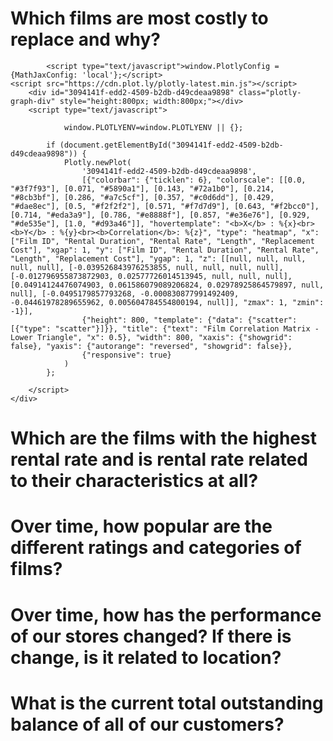 # Which films are most costly to replace and why?

<div>
        
            <script type="text/javascript">window.PlotlyConfig = {MathJaxConfig: 'local'};</script>
    <script src="https://cdn.plot.ly/plotly-latest.min.js"></script>    
        <div id="3094141f-edd2-4509-b2db-d49cdeaa9898" class="plotly-graph-div" style="height:800px; width:800px;"></div>
        <script type="text/javascript">
            
                window.PLOTLYENV=window.PLOTLYENV || {};
                
            if (document.getElementById("3094141f-edd2-4509-b2db-d49cdeaa9898")) {
                Plotly.newPlot(
                    '3094141f-edd2-4509-b2db-d49cdeaa9898',
                    [{"colorbar": {"ticklen": 6}, "colorscale": [[0.0, "#3f7f93"], [0.071, "#5890a1"], [0.143, "#72a1b0"], [0.214, "#8cb3bf"], [0.286, "#a7c5cf"], [0.357, "#c0d6dd"], [0.429, "#dae8ec"], [0.5, "#f2f2f2"], [0.571, "#f7d7d9"], [0.643, "#f2bcc0"], [0.714, "#eda3a9"], [0.786, "#e8888f"], [0.857, "#e36e76"], [0.929, "#de535e"], [1.0, "#d93a46"]], "hovertemplate": "<b>X</b> : %{x}<br><b>Y</b> : %{y}<br><b>Correlation</b>: %{z}", "type": "heatmap", "x": ["Film ID", "Rental Duration", "Rental Rate", "Length", "Replacement Cost"], "xgap": 1, "y": ["Film ID", "Rental Duration", "Rental Rate", "Length", "Replacement Cost"], "ygap": 1, "z": [[null, null, null, null, null], [-0.039526843976253855, null, null, null, null], [-0.012796955873872903, 0.02577726014513945, null, null, null], [0.04914124476074903, 0.061586079089206824, 0.02978925864579897, null, null], [-0.0495179857793268, -0.000830877991492409, -0.04461978289655962, 0.005604784554800194, null]], "zmax": 1, "zmin": -1}],
                    {"height": 800, "template": {"data": {"scatter": [{"type": "scatter"}]}}, "title": {"text": "Film Correlation Matrix - Lower Triangle", "x": 0.5}, "width": 800, "xaxis": {"showgrid": false}, "yaxis": {"autorange": "reversed", "showgrid": false}},
                    {"responsive": true}
                )
            };
            
        </script>
    </div>

# Which are the films with the highest rental rate and is rental rate related to their characteristics at all?



# Over time, how popular are the different ratings and categories of films?



# Over time, how has the performance of our stores changed? If there is change, is it related to location?



# What is the current total outstanding balance of all of our customers?